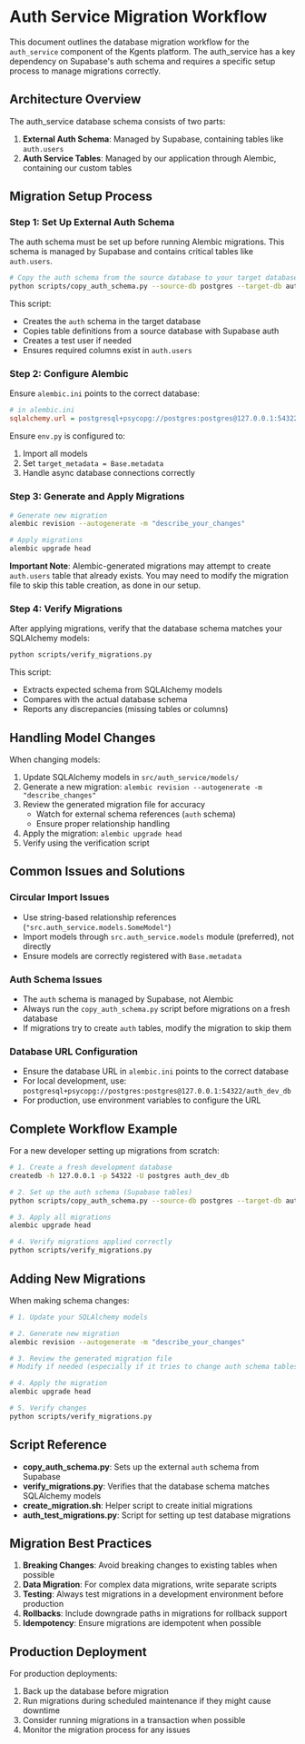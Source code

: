 # Auth Service Migration Workflow

This document outlines the database migration workflow for the `auth_service` component of the Kgents platform. The auth_service has a key dependency on Supabase's auth schema and requires a specific setup process to manage migrations correctly.

## Architecture Overview

The auth_service database schema consists of two parts:

1. **External Auth Schema**: Managed by Supabase, containing tables like `auth.users`
2. **Auth Service Tables**: Managed by our application through Alembic, containing our custom tables

## Migration Setup Process

### Step 1: Set Up External Auth Schema

The auth schema must be set up before running Alembic migrations. This schema is managed by Supabase and contains critical tables like `auth.users`.

```bash
# Copy the auth schema from the source database to your target database
python scripts/copy_auth_schema.py --source-db postgres --target-db auth_dev_db --host 127.0.0.1 --port 54322
```

This script:

- Creates the `auth` schema in the target database
- Copies table definitions from a source database with Supabase auth
- Creates a test user if needed
- Ensures required columns exist in `auth.users`

### Step 2: Configure Alembic

Ensure `alembic.ini` points to the correct database:

```ini
# in alembic.ini
sqlalchemy.url = postgresql+psycopg://postgres:postgres@127.0.0.1:54322/auth_dev_db
```

Ensure `env.py` is configured to:

1. Import all models
2. Set `target_metadata = Base.metadata`
3. Handle async database connections correctly

### Step 3: Generate and Apply Migrations

```bash
# Generate new migration
alembic revision --autogenerate -m "describe_your_changes"

# Apply migrations
alembic upgrade head
```

**Important Note**: Alembic-generated migrations may attempt to create `auth.users` table that already exists. You may need to modify the migration file to skip this table creation, as done in our setup.

### Step 4: Verify Migrations

After applying migrations, verify that the database schema matches your SQLAlchemy models:

```bash
python scripts/verify_migrations.py
```

This script:

- Extracts expected schema from SQLAlchemy models
- Compares with the actual database schema
- Reports any discrepancies (missing tables or columns)

## Handling Model Changes

When changing models:

1. Update SQLAlchemy models in `src/auth_service/models/`
2. Generate a new migration: `alembic revision --autogenerate -m "describe_changes"`
3. Review the generated migration file for accuracy
   - Watch for external schema references (`auth` schema)
   - Ensure proper relationship handling
4. Apply the migration: `alembic upgrade head`
5. Verify using the verification script

## Common Issues and Solutions

### Circular Import Issues

- Use string-based relationship references (`"src.auth_service.models.SomeModel"`)
- Import models through `src.auth_service.models` module (preferred), not directly
- Ensure models are correctly registered with `Base.metadata`

### Auth Schema Issues

- The `auth` schema is managed by Supabase, not Alembic
- Always run the `copy_auth_schema.py` script before migrations on a fresh database
- If migrations try to create `auth` tables, modify the migration to skip them

### Database URL Configuration

- Ensure the database URL in `alembic.ini` points to the correct database
- For local development, use: `postgresql+psycopg://postgres:postgres@127.0.0.1:54322/auth_dev_db`
- For production, use environment variables to configure the URL

## Complete Workflow Example

For a new developer setting up migrations from scratch:

```bash
# 1. Create a fresh development database
createdb -h 127.0.0.1 -p 54322 -U postgres auth_dev_db

# 2. Set up the auth schema (Supabase tables)
python scripts/copy_auth_schema.py --source-db postgres --target-db auth_dev_db --host 127.0.0.1 --port 54322

# 3. Apply all migrations
alembic upgrade head

# 4. Verify migrations applied correctly
python scripts/verify_migrations.py
```

## Adding New Migrations

When making schema changes:

```bash
# 1. Update your SQLAlchemy models

# 2. Generate new migration
alembic revision --autogenerate -m "describe_your_changes"

# 3. Review the generated migration file
# Modify if needed (especially if it tries to change auth schema tables)

# 4. Apply the migration
alembic upgrade head

# 5. Verify changes
python scripts/verify_migrations.py
```

## Script Reference

- **copy_auth_schema.py**: Sets up the external `auth` schema from Supabase
- **verify_migrations.py**: Verifies that the database schema matches SQLAlchemy models
- **create_migration.sh**: Helper script to create initial migrations
- **auth_test_migrations.py**: Script for setting up test database migrations

## Migration Best Practices

1. **Breaking Changes**: Avoid breaking changes to existing tables when possible
2. **Data Migration**: For complex data migrations, write separate scripts
3. **Testing**: Always test migrations in a development environment before production
4. **Rollbacks**: Include downgrade paths in migrations for rollback support
5. **Idempotency**: Ensure migrations are idempotent when possible

## Production Deployment

For production deployments:

1. Back up the database before migration
2. Run migrations during scheduled maintenance if they might cause downtime
3. Consider running migrations in a transaction when possible
4. Monitor the migration process for any issues
